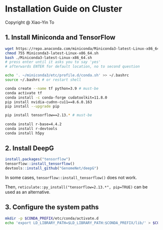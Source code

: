 # Installation Guide on Cluster

Copyright \@ Xiao-Yin To

## 1. Install Miniconda and TensorFlow

```bash
wget https://repo.anaconda.com/miniconda/Miniconda3-latest-Linux-x86_64.sh
chmod 755 Miniconda3-latest-Linux-x86_64.sh 
bash ./Miniconda3-latest-Linux-x86_64.sh
# press enter until it asks you to say 'yes'
# afterwards ENTER for default location, no to second question

echo '. ~/miniconda3/etc/profile.d/conda.sh' >> ~/.bashrc
source ~/.bashrc # or restart shell

conda create --name tf python=3.9 # must-be
conda activate tf
conda install -c conda-forge cudatoolkit=11.8.0
pip install nvidia-cudnn-cu11==8.6.0.163
pip install --upgrade pip

pip install tensorflow==2.13.* # must-be
  
conda install r-base=4.4.2
conda install r-devtools
conda install h5py
```

## 2. Install DeepG

```R
install.packages("tensorflow")
tensorflow::install_tensorflow()
devtools::install_github("GenomeNet/deepG")
```

In some cases, `tensorflow::install_tensorflow()` does not work.

Then, `reticulate::py_install("tensorflow=2.13.*", pip=TRUE)` can be used as an alternative.

## 3. Configure the system paths

```bash
mkdir -p $CONDA_PREFIX/etc/conda/activate.d
echo 'export LD_LIBRARY_PATH=$LD_LIBRARY_PATH:$CONDA_PREFIX/lib/' > $CONDA_PREFIX/etc/conda/activate.d/env_vars.sh
```
